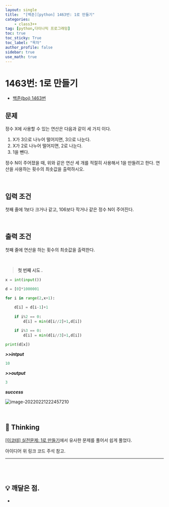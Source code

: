 ```yaml
---
layout: single
title:  "[백준][python] 1463번: 1로 만들기"
categories: 
    - class3++
tag: [python,다이나믹 프로그래밍]
toc: true
toc_sticky: True
toc_label: "목차"
author_profile: false
sidebar: true
use_math: true
---
```


# 1463번: 1로 만들기

* [백준(boj) 1463번](https://www.acmicpc.net/problem/1463)

## 문제

정수 X에 사용할 수 있는 연산은 다음과 같이 세 가지 이다.

1. X가 3으로 나누어 떨어지면, 3으로 나눈다.
2. X가 2로 나누어 떨어지면, 2로 나눈다.
3. 1을 뺀다.

정수 N이 주어졌을 때, 위와 같은 연산 세 개를 적절히 사용해서 1을 만들려고 한다. 연산을 사용하는 횟수의 최솟값을 출력하시오.

<br/>

## 입력 조건

첫째 줄에 1보다 크거나 같고, 106보다 작거나 같은 정수 N이 주어진다.

<br/>

## 출력 조건

첫째 줄에 연산을 하는 횟수의 최솟값을 출력한다.

<br/>

> **첫 번째 시도 .**

```python
x = int(input())

d = [0]*1000001

for i in range(2,x+1):
    
    d[i] = d[i-1]+1
    
    if i%2 == 0:
        d[i] = min(d[i//2]+1,d[i])

    if i%3 == 0:
        d[i] = min(d[i//3]+1,d[i])
    
print(d[x])
```

 ***>>intput***

```python
10
```

 ***>>output***

```python
3
```

 ***success***

![image-20220221222457210]({{geunskoo.github.io}}/images/2022-02-21-boj-1463/image-20220221222457210.png)

<br/>

## 🌝 Thinking

[[이코테] 실전문제: 1로 만들기](https://geunskoo.github.io/dynamic%20programming/ecote-make1/)에서 유사한 문제를 풀어서 쉽게 풀었다. 

 아이디어 위 링크 코드 주석 참고.

---

<br/>

<br/>

## 💡 깨달은 점.

-

